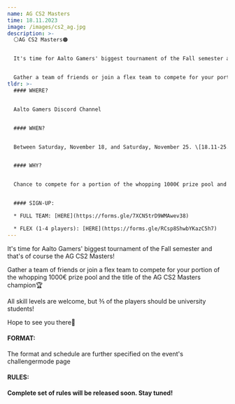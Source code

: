 ```yaml
---
name: AG CS2 Masters
time: 18.11.2023
image: /images/cs2_ag.jpg
description: >-
  ⚪️AG CS2 Masters🟠


  It's time for Aalto Gamers' biggest tournament of the Fall semester and that's of course the AG CS2 Masters!


  Gather a team of friends or join a flex team to compete for your portion of the whopping 1000€ prize pool and the title of the AG CS2 Masters champion🏆
tldr: >-
  #### WHERE?


  Aalto Gamers Discord Channel


  #### WHEN?


  Between Saturday, November 18, and Saturday, November 25. \[18.11-25.11]


  #### WHY?


  Chance to compete for a portion of the whopping 1000€ prize pool and the title of the AG CS2 Masters champion🏆


  #### SIGN-UP:

  * FULL TEAM: [HERE](https://forms.gle/7XCN5trD9WMAwev38)

  * FLEX (1-4 players): [HERE](https://forms.gle/RCsp8ShwbYKazC5h7)
---
```

It's time for Aalto Gamers' biggest tournament of the Fall semester and that's of course the AG CS2 Masters!

Gather a team of friends or join a flex team to compete for your portion of the whopping 1000€ prize pool and the title of the AG CS2 Masters champion🏆

All skill levels are welcome, but ⅗ of the players should be university students!

Hope to see you there👋

#### FORMAT:
The format and schedule are further specified on the event's challengermode page

#### RULES:
**Complete set of rules will be released soon. Stay tuned!**



